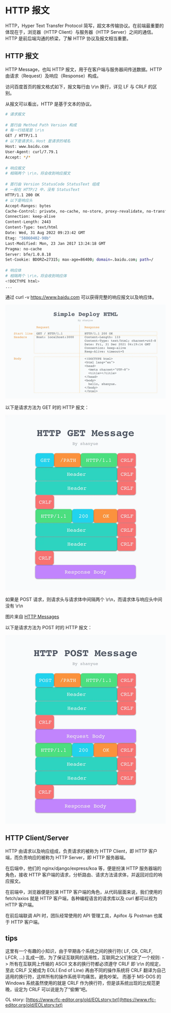 # HTTP 报文

HTTP，Hyper Text Transfer Protocol 简写，超文本传输协议。在前端最重要的体现在于，浏览器（HTTP Client）与服务器（HTTP Server）之间的通信。
HTTP 是前后端沟通的桥梁，了解 HTTP 协议及报文相当重要。

## HTTP 报文

HTTP Message，也叫 HTTP 报文，用于在客户端与服务器间传送数据。HTTP 由请求（Request）及响应（Response）构成。

访问百度首页的报文格式如下，报文每行由 \r\n 换行，详见 LF 与 CRLF 的区别。

从报文可以看出，HTTP 是基于文本的协议。

```bash
# 请求报文

# 首行由 Method Path Version 构成
# 每一行结尾是 \r\n
GET / HTTP/1.1
# 以下是请求头，Host 是请求的域名
Host: www.baidu.com
User-Agent: curl/7.79.1
Accept: */*

# 响应报文
# 相隔两个 \r\n，将会收到响应报文

# 首行由 Version StatusCode StatusText 组成
# 一般在 HTTP/2 中，没有 StatusText
HTTP/1.1 200 OK
# 以下是响应头
Accept-Ranges: bytes
Cache-Control: private, no-cache, no-store, proxy-revalidate, no-transform
Connection: keep-alive
Content-Length: 2443
Content-Type: text/html
Date: Wed, 31 Aug 2022 09:23:42 GMT
Etag: "58860402-98b"
Last-Modified: Mon, 23 Jan 2017 13:24:18 GMT
Pragma: no-cache
Server: bfe/1.0.8.18
Set-Cookie: BDORZ=27315; max-age=86400; domain=.baidu.com; path=/

# 响应体
# 相隔两个 \r\n，将会收到响应体
<!DOCTYPE html>
...
```

通过 curl -v https://www.baidu.com 可以获得完整的响应报文以及响应体。

![](./images/01.HTTP%20报文/1.png)

以下是请求方法为 GET 时的 HTTP 报文：

![](./images/01.HTTP%20报文/2.png)

如果是 POST 请求，则请求头与请求体中间隔两个 \r\n，而请求体与响应头中间没有 \r\n

图片来自 [HTTP Messages](https://developer.mozilla.org/en-US/docs/Web/HTTP/Messages)

以下是请求方法为 POST 时的 HTTP 报文：

![](./images/01.HTTP%20报文/4.png)

## HTTP Client/Server

HTTP 由请求以及响应组成，负责请求的被称为 HTTP Client，即 HTTP 客户端，而负责响应的被称为 HTTP Server，即 HTTP 服务器端。

在后端中，他们的 nginx/django/express/koa 等，便是扮演 HTTP 服务器端的角色，接收 HTTP 客户端的请求，分析路由、请求方法请求体，并返回对应的响应报文。

在前端中，浏览器便是扮演 HTTP 客户端的角色，从代码层面来说，我们使用的 fetch/axios 就是 HTTP 客户端，各种编程语言的请求库以及 curl 都可以视为 HTTP 客户端。

在前后端联调 API 时，团队经常使用的 API 管理工具，Apifox 与 Postman 也属于 HTTP 客户端。

## tips

这里有一个有趣的小知识，由于早期各个系统之间的换行符( LF, CR, CRLF, LFCR, ...) 乱成一团，为了保证互联网的适用性，互联网之父们制定了一个规则:
-> 所有在互联网上传输的 ASCII 文本的换行符都必须遵守 CRLF 即 \r\n 的规定，至此 CRLF 又被成为 EOL( End of Line)
再由不同的操作系统将 CRLF 翻译为自己适用的换行符，这样所有的操作系统平均痛苦。避免吵架。
而基于 MS-DOS 的 Windows 系统虽然使用的就是 CRLF 作为换行符，但是该系统出现的比规范更晚，设定为 CRLF 可以说是为了“偷懒“吧。


OL story: [https://www.rfc-editor.org/old/EOLstory.txt](https://www.rfc-editor.org/old/EOLstory.txt)
